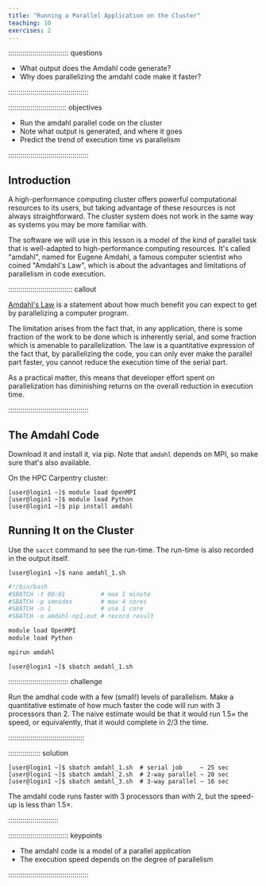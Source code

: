 ```yaml
---
title: "Running a Parallel Application on the Cluster"
teaching: 10
exercises: 2
---
```


:::::::::::::::::::::::::::::: questions

- What output does the Amdahl code generate?
- Why does parallelizing the amdahl code make it faster?

::::::::::::::::::::::::::::::::::::::::

::::::::::::::::::::::::::::: objectives

- Run the amdahl parallel code on the cluster
- Note what output is generated, and where it goes
- Predict the trend of execution time vs parallelism

::::::::::::::::::::::::::::::::::::::::

## Introduction

A high-performance computing cluster offers powerful
computational resources to its users, but taking advantage
of these resources is not always straightforward. The
cluster system does not work in the same way as systems
you may be more familiar with.

The software we will use in this lesson is a model of
the kind of parallel task that is well-adapted to
high-performance computing resources. It's called "amdahl",
named for Eugene Amdahl, a famous computer scientist who
coined "Amdahl's Law", which is about the advantages and
limitations of parallelism in code execution.

:::::::::::::::::::::::::::::::: callout

[Amdahl's Law](https://en.wikipedia.org/wiki/Amdahl%27s_law) is
a statement about how much benefit you can expect to get by
parallelizing a computer program.

The limitation arises from the fact that, in any application,
there is some fraction of the work to be done which is inherently
serial, and some fraction which is amenable to parallelization.
The law is a quantitative expression of the fact that, by
parallelizing the code, you can only ever make the parallel
part faster, you cannot reduce the execution time of the
serial part.

As a practical matter, this means that developer effort spent
on parallelization has diminishing returns on the overall
reduction in execution time.

::::::::::::::::::::::::::::::::::::::::

## The Amdahl Code

Download it and install it, via pip.
Note that `amdahl` depends on MPI,
so make sure that's also available.

On the HPC Carpentry cluster:

``` shell
[user@login1 ~]$ module load OpenMPI
[user@login1 ~]$ module load Python
[user@login1 ~]$ pip install amdahl
```

## Running It on the Cluster

Use the `sacct` command to see the run-time.
The run-time is also recorded in the output itself.

``` shell
[user@login1 ~]$ nano amdahl_1.sh
```

``` bash
#!/bin/bash
#SBATCH -t 00:01          # max 1 minute
#SBATCH -p smnodes        # max 4 cores
#SBATCH -n 1              # use 1 core
#SBATCH -o amdahl-np1.out # record result

module load OpenMPI
module load Python

mpirun amdahl
```

``` shell
[user@login1 ~]$ sbatch amdahl_1.sh
```

:::::::::::::::::::::::::::::: challenge

Run the amdhal code with a few (small!) levels
of parallelism. Make a quantitative estimate of
how much faster the code will run with 3 processors
than 2. The naive estimate would be that it would run
1.5× the speed, or equivalently, that it would
complete in 2/3 the time.

::::::::::::::::::::::::::::::::::::::

:::::::::::::::: solution

``` shell
[user@login1 ~]$ sbatch amdahl_1.sh  # serial job     ~ 25 sec
[user@login1 ~]$ sbatch amdahl_2.sh  # 2-way parallel ~ 20 sec
[user@login1 ~]$ sbatch amdahl_3.sh  # 3-way parallel ~ 16 sec
```

The amdahl code runs faster with 3 processors than with
2, but the speed-up is less than 1.5×.

:::::::::::::::::::::::::

:::::::::::::::::::::::::::::: keypoints

- The amdahl code is a model of a parallel application
- The execution speed depends on the degree of parallelism

::::::::::::::::::::::::::::::::::::::::
